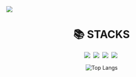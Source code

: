 <img src="https://capsule-render.vercel.app/api?type=wave&color=auto&height=300&section=header&text=hojun%20github&fontSize=90" />
<br>

<!--내용 부분-->
<div align=center><h1>📚 STACKS</h1></div>
<div align="center">
  <img src="https://img.shields.io/badge/java-007396?style=for-the-badge&logo=java&logoColor=white"/>&nbsp
  <img src="https://img.shields.io/badge/mysql-4479A1?style=for-the-badge&logo=mysql&logoColor=white"/>&nbsp
  <img src="https://img.shields.io/badge/spring-6DB33F?style=for-the-badge&logo=spring&logoColor=white">&nbsp
  <img src="https://img.shields.io/badge/github-181717?style=for-the-badge&logo=github&logoColor=white">&nbsp

  ![Top Langs](https://github-readme-stats.vercel.app/api/top-langs/?username=anuraghazra&layout=compact)

</div>



